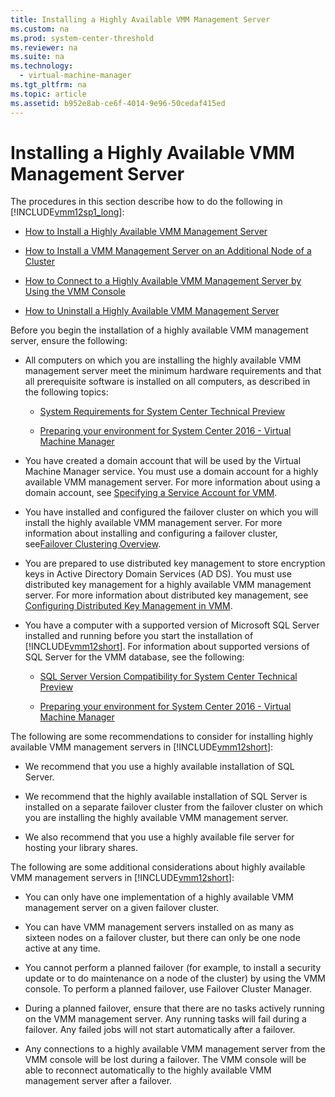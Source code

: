 ```yaml
---
title: Installing a Highly Available VMM Management Server
ms.custom: na
ms.prod: system-center-threshold
ms.reviewer: na
ms.suite: na
ms.technology: 
  - virtual-machine-manager
ms.tgt_pltfrm: na
ms.topic: article
ms.assetid: b952e8ab-ce6f-4014-9e96-50cedaf415ed
---
```

# Installing a Highly Available VMM Management Server
The procedures in this section describe how to do the following in [!INCLUDE[vmm12sp1_long](../../includes/vmm12sp1_long_md.md)]:

-   [How to Install a Highly Available VMM Management Server](How-to-Install-a-Highly-Available-VMM-Management-Server.md)

-   [How to Install a VMM Management Server on an Additional Node of a Cluster](How-to-Install-a-VMM-Management-Server-on-an-Additional-Node-of-a-Cluster.md)

-   [How to Connect to a Highly Available VMM Management Server by Using the VMM Console](How-to-Connect-to-a-Highly-Available-VMM-Management-Server-by-Using-the-VMM-Console.md)

-   [How to Uninstall a Highly Available VMM Management Server](How-to-Uninstall-a-Highly-Available-VMM-Management-Server.md)

Before you begin the installation of a highly available VMM management server, ensure the following:

-   All computers on which you are installing the highly available VMM management server meet the minimum hardware requirements and that all prerequisite software is installed on all computers, as described in the following topics:

    -   [System Requirements for System Center Technical Preview](../../system-requirements/System-Requirements-for-System-Center-Technical-Preview.md)

    -   [Preparing your environment for System Center 2016 - Virtual Machine Manager](Preparing-your-environment-for-System-Center-2016---Virtual-Machine-Manager.md)

-   You have created a domain account that will be used by the Virtual Machine Manager service. You must use a domain account for a highly available VMM management server. For more information about using a domain account, see [Specifying a Service Account for VMM](Specifying-a-Service-Account-for-VMM.md).

-   You have installed and configured the failover cluster on which you will install the highly available VMM management server.  For more information about installing and configuring a failover cluster, see[Failover Clustering Overview](http://technet.microsoft.com/library/hh831579.aspx).

-   You are prepared to use distributed key management to store encryption keys in Active Directory Domain Services \(AD DS\). You must use distributed key management for a highly available VMM management server. For more information about distributed key management, see [Configuring Distributed Key Management in VMM](Configuring-Distributed-Key-Management-in-VMM.md).

-   You have a computer with a supported version of Microsoft SQL Server installed and running before you start the installation of [!INCLUDE[vmm12short](../../includes/vmm12short_md.md)]. For information about supported versions of SQL Server for the VMM database, see the following:

    -   [SQL Server Version Compatibility for System Center Technical Preview](../../system-requirements/SQL-Server-Version-Compatibility-for-System-Center-Technical-Preview.md)

    -   [Preparing your environment for System Center 2016 - Virtual Machine Manager](Preparing-your-environment-for-System-Center-2016---Virtual-Machine-Manager.md)

The following are some recommendations to consider for installing highly available VMM management servers in [!INCLUDE[vmm12short](../../includes/vmm12short_md.md)]:

-   We recommend that you use a highly available installation of SQL Server.

-   We recommend that the highly available installation of SQL Server is installed on a separate failover cluster from the failover cluster on which you are installing the highly available VMM management server.

-   We also recommend that you use a highly available file server for hosting your library shares.

The following are some additional considerations about highly available VMM management servers in [!INCLUDE[vmm12short](../../includes/vmm12short_md.md)]:

-   You can only have one implementation of a highly available VMM management server on a given failover cluster.

-   You can have VMM management servers installed on as many as sixteen nodes on a failover cluster, but there can only be one node active at any time.

-   You cannot perform a planned failover \(for example, to install a security update or to do maintenance on a node of the cluster\) by using the VMM console. To perform a planned failover, use Failover Cluster Manager.

-   During a planned failover, ensure that there are no tasks actively running on the VMM management server. Any running tasks will fail during a failover. Any failed jobs will not start automatically after a failover.

-   Any connections to a highly available VMM management server from the VMM console will be lost during a failover. The VMM console will be able to reconnect automatically to the highly available VMM management server after a failover.


